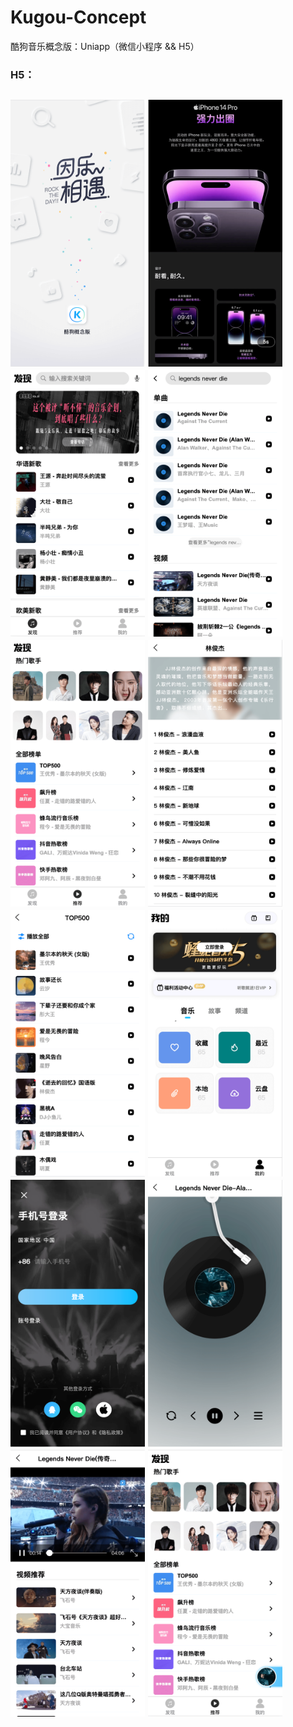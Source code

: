 # Kugou-Concept
酷狗音乐概念版：Uniapp（微信小程序 && H5）
### H5：
<h2 align"center">

<img src="static/images/pics/0.png" width="215" height="427"/>
<img src="static/images/pics/1.png" width="215" height="427"/>
<img src="static/images/pics/2.png" width="215" height="427"/>
<img src="static/images/pics/3.png" width="215" height="427"/>

<img src="static/images/pics/4.png" width="215" height="427"/>
<img src="static/images/pics/5.png" width="215" height="427"/>
<img src="static/images/pics/6.png" width="215" height="427"/>
<img src="static/images/pics/7.png" width="215" height="427"/>

<img src="static/images/pics/8.png" width="215" height="427"/>
<img src="static/images/pics/9.png" width="215" height="427"/>
<img src="static/images/pics/10.png" width="215" height="427"/>
<img src="static/images/pics/11.png" width="215" height="427"/>

</h2>
